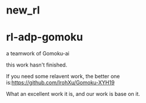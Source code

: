 # new_rl

# rl-adp-gomoku
a teamwork of Gomoku-ai

this work hasn't finished.

If you need some relavent work, the better one is:https://github.com/IrohXu/Gomoku-XYH19

What an excellent work it is, and our work is base on it.
